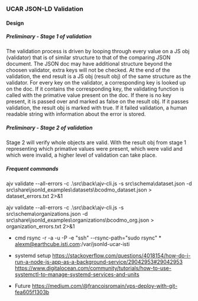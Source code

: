 ### UCAR JSON-LD Validation

#### Design 

##### Preliminary - Stage 1 of validation
The validation process is driven by looping through every value on a JS obj (validator) that is of similar structure to that of the comparing JSON document. The JSON doc may have additional structure beyond the choosen validator, extra keys will not be checked. At the end of the validation, the end result is a JS obj (result obj) of the same structure as the validator. For every key on the validator, a corresponding key is looked up on the doc. If it contains the corresponding key, the validating function is called with the primative value present on the doc. If there is no key present, it is passed over and marked as false on the result obj. If it passes validation, the result obj is marked with true. If it failed validation, a human readable string with information about the error is stored.

##### Preliminary - Stage 2 of validation
Stage 2 will verify whole objects are valid. With the result obj from stage 1 representing which primative values were present, which were valid and which were invalid, a higher level of validation can take place. 

##### Frequent commands

ajv  validate --all-errors -c .\src\back\ajv-cli.js -s src\schema\dataset.json -d src\share\jsonld_examples\datasets\bcodmo_dataset.json > dataset_errors.txt 2>&1

ajv  validate --all-errors -c .\src\back\ajv-cli.js -s src\schema\organizations.json -d src\share\jsonld_examples\organizations\bcodmo_org.json > organization_errors.txt 2>&1


-  cmd
rsync -r -a -u -P -e "ssh" --rsync-path="sudo rsync" * alexm@earthcube.isti.com:/var/jsonld-ucar-isti


- systemd setup
https://stackoverflow.com/questions/4018154/how-do-i-run-a-node-js-app-as-a-background-service/29042953#29042953
https://www.digitalocean.com/community/tutorials/how-to-use-systemctl-to-manage-systemd-services-and-units

- Future 
https://medium.com/@francoisromain/vps-deploy-with-git-fea605f1303b